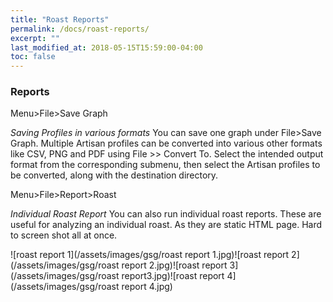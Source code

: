 ```yaml
---
title: "Roast Reports"
permalink: /docs/roast-reports/
excerpt: ""
last_modified_at: 2018-05-15T15:59:00-04:00
toc: false
---
```

### Reports

Menu>File>Save Graph

*Saving Profiles in various formats*
You can save one graph under File>Save Graph.  Multiple Artisan profiles can be converted into various other formats like CSV, PNG and PDF using File >> Convert To. Select the intended output format from the corresponding submenu, then select the Artisan profiles to be converted, along with the destination directory.   

Menu>File>Report>Roast

*Individual Roast Report*
You can also run individual roast reports.  These are useful for analyzing an individual roast.  As they are static HTML page.  Hard to screen shot all at once.  

![roast report 1](/assets/images/gsg/roast report 1.jpg)![roast report 2](/assets/images/gsg/roast report 2.jpg)![roast report 3](/assets/images/gsg/roast report3.jpg)![roast report 4](/assets/images/gsg/roast report 4.jpg)
